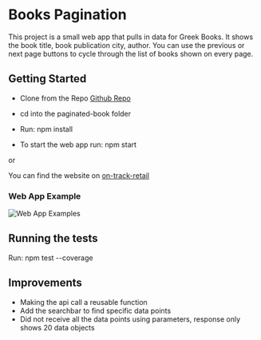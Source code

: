 
# Books Pagination 

This project is a small web app that pulls in data for Greek Books. It shows the book title, book publication city, author. You can use the previous or next page buttons to cycle through the list of books shown on every page.  

## Getting Started

-   Clone from the Repo [Github Repo](git@github.com:SHUBV92/paginated-book.git) 

-   cd into the paginated-book folder 

-   Run: npm install

-   To start the web app run: npm start

or 

You can find the website on [on-track-retail](https://on-track-retail.herokuapp.com/?page=1)

### Web App Example

![Web App Examples](https://github.com/SHUBV92/paginated-book/blob/master/src/assets/Screenshot.png)

## Running the tests

Run: npm test --coverage 

## Improvements
-   Making the api call a reusable function
-   Add the searchbar to find specific data points
-   Did not receive all the data points using parameters, response only shows 20 data objects 




